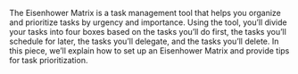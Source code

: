 The Eisenhower Matrix is a task management tool that helps you organize and prioritize tasks by urgency and importance. Using the tool, you’ll divide your tasks into four boxes based on the tasks you’ll do first, the tasks you’ll schedule for later, the tasks you’ll delegate, and the tasks you’ll delete. In this piece, we’ll explain how to set up an Eisenhower Matrix and provide tips for task prioritization.
